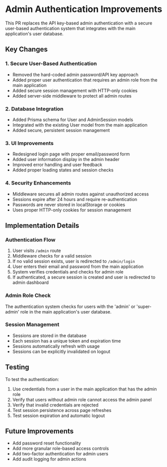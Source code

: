 # Admin Authentication Improvements

This PR replaces the API key-based admin authentication with a secure user-based authentication system that integrates with the main application's user database.

## Key Changes

### 1. Secure User-Based Authentication

- Removed the hard-coded admin password/API key approach
- Added proper user authentication that requires an admin role from the main application
- Added secure session management with HTTP-only cookies
- Added server-side middleware to protect all admin routes

### 2. Database Integration

- Added Prisma schema for User and AdminSession models
- Integrated with the existing User model from the main application
- Added secure, persistent session management

### 3. UI Improvements

- Redesigned login page with proper email/password form
- Added user information display in the admin header
- Improved error handling and user feedback
- Added proper loading states and session checks

### 4. Security Enhancements

- Middleware secures all admin routes against unauthorized access
- Sessions expire after 24 hours and require re-authentication
- Passwords are never stored in localStorage or cookies
- Uses proper HTTP-only cookies for session management

## Implementation Details

### Authentication Flow

1. User visits `/admin` route
2. Middleware checks for a valid session
3. If no valid session exists, user is redirected to `/admin/login`
4. User enters their email and password from the main application
5. System verifies credentials and checks for admin role
6. If authenticated, a secure session is created and user is redirected to admin dashboard

### Admin Role Check

The authentication system checks for users with the 'admin' or 'super-admin' role in the main application's user database.

### Session Management

- Sessions are stored in the database
- Each session has a unique token and expiration time
- Sessions automatically refresh with usage
- Sessions can be explicitly invalidated on logout

## Testing

To test the authentication:

1. Use credentials from a user in the main application that has the admin role
2. Verify that users without admin role cannot access the admin panel
3. Verify that invalid credentials are rejected
4. Test session persistence across page refreshes
5. Test session expiration and automatic logout

## Future Improvements

- Add password reset functionality
- Add more granular role-based access controls
- Add two-factor authentication for admin users
- Add audit logging for admin actions
